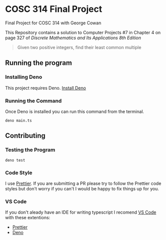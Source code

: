 # COSC 314 Final Project

Final Project for COSC 314 with George Cowan

This Repository contains a solution to Computer Projects #7 in Chapter 4 on page 327 of _Discrete Mathematics and Its Applications 8th Edition_

> Given two positive integers, find their least common multiple

## Running the program

### Installing Deno

This project requires Deno. [Install Deno](https://deno.land/#installation)

### Running the Command

Once Deno is installed you can run this command from the terminal.

```
deno main.ts
```

## Contributing

### Testing the Program

```
deno test
```

### Code Style

I use [Prettier](https://prettier.io/). If you are submitting a PR please try to follow the Prettier code styles but don't worry if you can't I would be happy to fix things up for you.

### VS Code

If you don't aleady have an IDE for writing typescript I recomend [VS Code](https://code.visualstudio.com/) with these extentions:

- [Prettier](https://marketplace.visualstudio.com/items?itemName=esbenp.prettier-vscode)
- [Deno](https://marketplace.visualstudio.com/items?itemName=denoland.vscode-deno)
